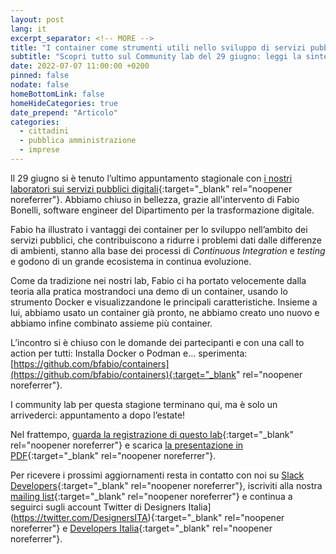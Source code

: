 ```yaml
---
layout: post
lang: it
excerpt_separator: <!-- MORE -->
title: "I container come strumenti utili nello sviluppo di servizi pubblici digitali"
subtitle: "Scopri tutto sul Community lab del 29 giugno: leggi la sintesi e guarda il video"
date: 2022-07-07 11:00:00 +0200
pinned: false
nodate: false
homeBottomLink: false
homeHideCategories: true
date_prepend: "Articolo"
categories:
  - cittadini
  - pubblica amministrazione
  - imprese
---
```


<!-- MORE -->
Il 29 giugno si è tenuto l’ultimo appuntamento stagionale con [i nostri laboratori sui servizi pubblici digitali](https://innovazione.gov.it/notizie/articoli/developers-italia-e-designers-italia-le-persone-al-centro-della-community/){:target="_blank" rel="noopener noreferrer"}. Abbiamo chiuso in bellezza, grazie all'intervento di Fabio Bonelli, software engineer del Dipartimento per la trasformazione digitale. 

Fabio ha illustrato i vantaggi dei container per lo sviluppo nell’ambito dei servizi pubblici, che contribuiscono a ridurre i problemi dati dalle differenze di ambienti, stanno alla base dei processi di *Continuous Integration* e *testing* e godono di un grande ecosistema in continua evoluzione.

Come da tradizione nei nostri lab, Fabio ci ha portato velocemente dalla teoria alla pratica mostrandoci una demo di un container, usando lo strumento Docker e visualizzandone le principali caratteristiche. Insieme a lui, abbiamo usato un container già pronto, ne abbiamo creato uno nuovo e abbiamo infine combinato assieme più container.

L’incontro si è chiuso con le domande dei partecipanti e con una call to action per tutti: Installa Docker o Podman e… sperimenta: [https://github.com/bfabio/containers](https://github.com/bfabio/containers){:target="_blank" rel="noopener noreferrer"}.

I community lab per questa stagione terminano qui, ma è solo un arrivederci: appuntamento a dopo l’estate! 

Nel frattempo, [guarda la registrazione di questo lab](https://www.youtube.com/watch?v=SwbP7DA9eR0&t=1995s){:target="_blank" rel="noopener noreferrer"} e scarica [la presentazione in PDF](https://developers.italia.it/assets/images/posts/2022-05-30/CommunityLab-2022-05-25.pdf){:target="_blank" rel="noopener noreferrer"}.

Per ricevere i prossimi aggiornamenti resta in contatto con noi su [Slack Developers](https://slack.developers.italia.it/){:target="_blank" rel="noopener noreferrer"}, iscriviti alla nostra [mailing list](https://unisciti.designers.italia.it){:target="_blank" rel="noopener noreferrer"} e continua a seguirci sugli account Twitter di Designers Italia](https://twitter.com/DesignersITA){:target="_blank" rel="noopener noreferrer"} e [Developers Italia](https://twitter.com/developersITA){:target="_blank" rel="noopener noreferrer"}.
